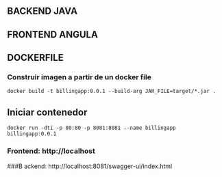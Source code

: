 ## BACKEND JAVA
## FRONTEND ANGULA


## DOCKERFILE
### Construir imagen a partir de un docker file
`docker build -t billingapp:0.0.1 --build-arg JAR_FILE=target/*.jar .`

## Iniciar contenedor
`docker run -dti -p 80:80 -p 8081:8081 --name billingapp billingapp:0.0.1`

### Frontend: http://localhost
###B ackend: http://localhost:8081/swagger-ui/index.html
